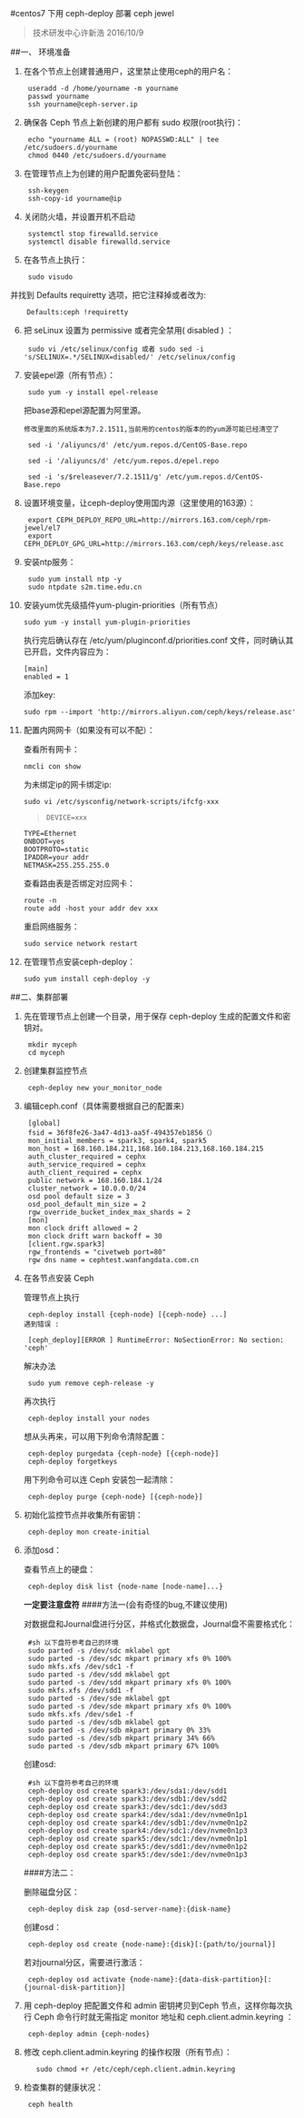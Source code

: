 #centos7 下用 ceph-deploy 部署 ceph jewel
>技术研发中心许新浩 2016/10/9 

##一、 环境准备

1. 在各个节点上创建普通用户，这里禁止使用ceph的用户名：
       
		useradd -d /home/yourname -m yourname
        passwd yourname
        ssh yourname@ceph-server.ip

2. 确保各 Ceph 节点上新创建的用户都有 sudo 权限(root执行)：
        
		echo "yourname ALL = (root) NOPASSWD:ALL" | tee /etc/sudoers.d/yourname
        chmod 0440 /etc/sudoers.d/yourname

3. 在管理节点上为创建的用户配置免密码登陆：
        
		ssh-keygen
        ssh-copy-id yourname@ip

4. 关闭防火墙，并设置开机不启动        
       
	    systemctl stop firewalld.service 
        systemctl disable firewalld.service

5. 在各节点上执行：

		sudo visudo 
并找到 Defaults requiretty 选项，把它注释掉或者改为:

		Defaults:ceph !requiretty 

6. 把 seLinux 设置为 permissive 或者完全禁用( disabled ) ：
 
		sudo vi /etc/selinux/config 或者 sudo sed -i 's/SELINUX=.*/SELINUX=disabled/' /etc/selinux/config

7. 安装epel源（所有节点）：
        
        sudo yum -y install epel-release 
            
      把base源和epel源配置为阿里源。
            
       修改里面的系统版本为7.2.1511,当前用的centos的版本的的yum源可能已经清空了

        sed -i '/aliyuncs/d' /etc/yum.repos.d/CentOS-Base.repo

        sed -i '/aliyuncs/d' /etc/yum.repos.d/epel.repo

        sed -i 's/$releasever/7.2.1511/g' /etc/yum.repos.d/CentOS-Base.repo

8. 设置环境变量，让ceph-deploy使用国内源（这里使用的163源）：

		export CEPH_DEPLOY_REPO_URL=http://mirrors.163.com/ceph/rpm-jewel/el7
		export CEPH_DEPLOY_GPG_URL=http://mirrors.163.com/ceph/keys/release.asc

9. 安装ntp服务：

        sudo yum install ntp -y
        sudo ntpdate s2m.time.edu.cn

10. 安装yum优先级插件yum-plugin-priorities（所有节点）
    
    	sudo yum -y install yum-plugin-priorities

    执行完后确认存在 /etc/yum/pluginconf.d/priorities.conf 文件，同时确认其已开启，文件内容应为：

	    [main]
	    enabled = 1

    添加key:
    
    	sudo rpm --import 'http://mirrors.aliyun.com/ceph/keys/release.asc'

    
11. 配置内网网卡（如果没有可以不配）：

     查看所有网卡：

        nmcli con show
       为未绑定ip的网卡绑定ip: 

		sudo vi /etc/sysconfig/network-scripts/ifcfg-xxx
	>     DEVICE=xxx
		TYPE=Ethernet
		ONBOOT=yes
		BOOTPROTO=static
		IPADDR=your addr
		NETMASK=255.255.255.0

      查看路由表是否绑定对应网卡：
	
		route -n
        route add -host your addr dev xxx
       
	 重启网络服务：

        sudo service network restart

12. 在管理节点安装ceph-deploy：
       
        sudo yum install ceph-deploy -y


##二、集群部署

1. 先在管理节点上创建一个目录，用于保存 ceph-deploy 生成的配置文件和密钥对。
      
     	mkdir myceph
        cd myceph

2. 创建集群监控节点

        ceph-deploy new your_monitor_node

3. 编辑ceph.conf（具体需要根据自己的配置来）
        
		[global]
		fsid = 36f8fe26-3a47-4d13-aa5f-494357eb1856（）
		mon_initial_members = spark3, spark4, spark5
		mon_host = 168.160.184.211,168.160.184.213,168.160.184.215
		auth_cluster_required = cephx
		auth_service_required = cephx
		auth_client_required = cephx
		public network = 168.160.184.1/24
		cluster_network = 10.0.0.0/24 
		osd pool default size = 3
		osd_pool_default_min_size = 2 
		rgw_override_bucket_index_max_shards = 2
		[mon]
		mon clock drift allowed = 2
		mon clock drift warn backoff = 30
		[client.rgw.spark3]
		rgw_frontends = "civetweb port=80"
		rgw dns name = cephtest.wanfangdata.com.cn
        
4. 在各节点安装 Ceph
    
    管理节点上执行
         
		ceph-deploy install {ceph-node} [{ceph-node} ...]
       遇到错误 :
        
		[ceph_deploy][ERROR ] RuntimeError: NoSectionError: No section: 'ceph'
      解决办法 
          
		sudo yum remove ceph-release -y  
	再次执行  

		ceph-deploy install your nodes
      
                
	想从头再来，可以用下列命令清除配置：
                     
		ceph-deploy purgedata {ceph-node} [{ceph-node}] 
        ceph-deploy forgetkeys
                 
	用下列命令可以连 Ceph 安装包一起清除：
                      
		ceph-deploy purge {ceph-node} [{ceph-node}]
        
5. 初始化监控节点并收集所有密钥：
            
		ceph-deploy mon create-initial
    
6. 添加osd：
    
    查看节点上的硬盘： 

		ceph-deploy disk list {node-name [node-name]...}   
	**一定要注意盘符** 
	####方法一(会有奇怪的bug,不建议使用)

      对数据盘和Journal盘进行分区，并格式化数据盘，Journal盘不需要格式化：

		#sh 以下盘符参考自己的环境
		sudo parted -s /dev/sdc mklabel gpt
		sudo parted -s /dev/sdc mkpart primary xfs 0% 100%
		sudo mkfs.xfs /dev/sdc1 -f
		sudo parted -s /dev/sdd mklabel gpt
		sudo parted -s /dev/sdd mkpart primary xfs 0% 100%
		sudo mkfs.xfs /dev/sdd1 -f
		sudo parted -s /dev/sde mklabel gpt
		sudo parted -s /dev/sde mkpart primary xfs 0% 100%
		sudo mkfs.xfs /dev/sde1 -f
		sudo parted -s /dev/sdb mklabel gpt
		sudo parted -s /dev/sdb mkpart primary 0% 33%
		sudo parted -s /dev/sdb mkpart primary 34% 66%
		sudo parted -s /dev/sdb mkpart primary 67% 100%

	创建osd:

		#sh 以下盘符参考自己的环境
		ceph-deploy osd create spark3:/dev/sda1:/dev/sdd1
		ceph-deploy osd create spark3:/dev/sdb1:/dev/sdd2
		ceph-deploy osd create spark3:/dev/sdc1:/dev/sdd3
		ceph-deploy osd create spark4:/dev/sda1:/dev/nvme0n1p1
		ceph-deploy osd create spark4:/dev/sdb1:/dev/nvme0n1p2
		ceph-deploy osd create spark4:/dev/sdc1:/dev/nvme0n1p3
		ceph-deploy osd create spark5:/dev/sdc1:/dev/nvme0n1p1
		ceph-deploy osd create spark5:/dev/sdd1:/dev/nvme0n1p2
		ceph-deploy osd create spark5:/dev/sde1:/dev/nvme0n1p3

	####方法二：

   	删除磁盘分区：

		ceph-deploy disk zap {osd-server-name}:{disk-name}

    创建osd： 

		ceph-deploy osd create {node-name}:{disk}[:{path/to/journal}]   
  
  	若对journal分区，需要进行激活：

        ceph-deploy osd activate {node-name}:{data-disk-partition}[:{journal-disk-partition}]
        
    
7. 用 ceph-deploy 把配置文件和 admin 密钥拷贝到Ceph 节点，这样你每次执行 Ceph 命令行时就无需指定 monitor 地址和 ceph.client.admin.keyring ：
    
        ceph-deploy admin {ceph-nodes}

8. 修改 ceph.client.admin.keyring 的操作权限（所有节点）：
        
          sudo chmod +r /etc/ceph/ceph.client.admin.keyring

9. 检查集群的健康状况：
        
        ceph health

                
       
                    
        


                                        




